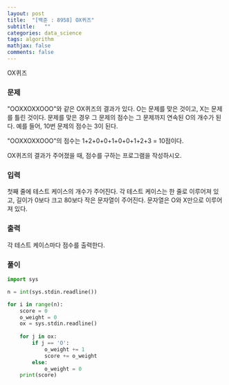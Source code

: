 ```yaml
---
layout: post
title:  "[백준 : 8958] OX퀴즈"
subtitle:   ""
categories: data_science
tags: algorithm
mathjax: false
comments: false
---
```


OX퀴즈

### 문제

"OOXXOXXOOO"와 같은 OX퀴즈의 결과가 있다. O는 문제를 맞은 것이고, X는 문제를 틀린 것이다. 문제를 맞은 경우 그 문제의 점수는 그 문제까지 연속된 O의 개수가 된다. 예를 들어, 10번 문제의 점수는 3이 된다.

"OOXXOXXOOO"의 점수는 1+2+0+0+1+0+0+1+2+3 = 10점이다.

OX퀴즈의 결과가 주어졌을 때, 점수를 구하는 프로그램을 작성하시오.

### 입력

첫째 줄에 테스트 케이스의 개수가 주어진다. 각 테스트 케이스는 한 줄로 이루어져 있고, 길이가 0보다 크고 80보다 작은 문자열이 주어진다. 문자열은 O와 X만으로 이루어져 있다.

### 출력

각 테스트 케이스마다 점수를 출력한다.

### 풀이

```python
import sys

n = int(sys.stdin.readline())

for i in range(n):
    score = 0
    o_weight = 0
    ox = sys.stdin.readline()
    
    for j in ox:
        if j == 'O':
            o_weight += 1
            score += o_weight
        else:
            o_weight = 0
    print(score)
```
